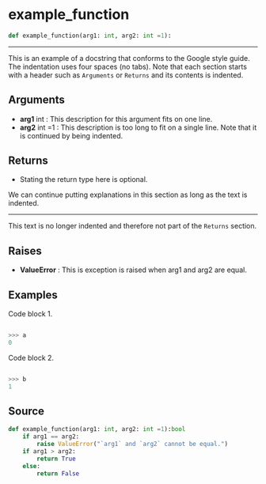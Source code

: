 
# example_function
```python
def example_function(arg1: int, arg2: int =1):
```

---


This is an example of a docstring that conforms to the Google style guide. 
The indentation uses four spaces (no tabs). Note that each section starts
with a header such as `Arguments` or `Returns` and its contents is indented.

## Arguments
* **arg1** int : This description for this argument fits on one line.
* **arg2** int =1 : This description is too long to fit on a
    single line. Note that it is continued by being indented. 

## Returns
* Stating the return type here is optional.

We can continue putting explanations in this section as long as the text
is indented.

---
This text is no longer indented and therefore not part of the `Returns`
section.

## Raises
* **ValueError**  : This is exception is raised when arg1 and arg2 are equal.

## Examples

Code block 1.

```python

>>> a
0

```
Code block 2.

```python

>>> b
1

```


## Source
```python
def example_function(arg1: int, arg2: int =1):bool
    if arg1 == arg2:
        raise ValueError("`arg1` and `arg2` cannot be equal.")
    if arg1 > arg2:
        return True
    else: 
        return False

```

